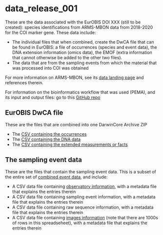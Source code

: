 # data_release_001

These are the data associated with the EurOBIS DOI XXX (still to be created): species identifications from ARMS-MBON data from 2018-2020 for the COI marker gene. These data include: 
* The individual files that when combined, create the DwCA file that can be found in EurOBIS: a file of occurrences (species and event data), the DNA extension information (omics data), the EMOF (extra information that cannot otherwise be added to the other two files).
* The data that are from the sampling events from which the material that was processed into COI was obtained

For more information on ARMS-MBON, see its [data landing page](data.arms-mbon.org) and references therein. 

For information on the bioinformatics workflow that was used (PEMA), and its input and output files: go to this [GitHub repo](https://github.com/arms-mbon/analysis_release_001)


## EurOBIS DwCA file
These are the files that are combined into one DarwinCore Archive ZIP
* The [CSV containing the occurrences](https://github.com/arms-mbon/data_release_001/blob/main/ARMS_COI_Occurrence.csv) 
* The [CSV containing the DNA data](https://github.com/arms-mbon/data_release_001/blob/main/ARMS_COI_DNAextension.csv) 
* The [CSV containing the extended measurements or facts](https://github.com/arms-mbon/data_release_001/blob/main/ARMS_COI_EMOF.csv) 


## The sampling event data
These are the files that contain the sampling event data. This is a subset of the entire set of [combined event data](https://github.com/arms-mbon/data_workspace/tree/main/QualityControlledData/Combined), and include: 
* A CSV data file containing [observatory information](https://github.com/arms-mbon/data_release_001/blob/main/ObservatoryData_data_release_001.csv), with a metadata file that explains the entries therein
* A CSV data file containing sampling event information, with a metadata file that explains the entries therein
* A CSV data file containing raw sequence information, with a metadata file that explains the entries therein
* A CSV data file containing [images information](https://github.com/arms-mbon/data_release_001/blob/main/ImageData_data_release_001.csv) (note that there are 1000s of rows in this spreadseheet), with a metadata file that explains the entries therein


